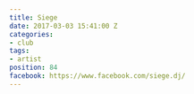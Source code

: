 ```yaml
---
title: Siege
date: 2017-03-03 15:41:00 Z
categories:
- club
tags:
- artist
position: 84
facebook: https://www.facebook.com/siege.dj/
---
```


